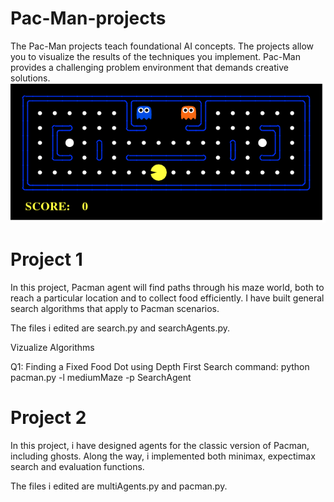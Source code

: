 # Pac-Man-projects
The Pac-Man projects teach foundational AI concepts. The projects allow you to visualize the results of the techniques you implement. Pac-Man provides a challenging problem environment that demands creative solutions.
![Alt text](pacman_game.gif)

# Project 1
In this project, Pacman agent will find paths through his maze world, both to reach a particular location and to collect food efficiently.
I have built general search algorithms that apply to Pacman scenarios.


The files i edited are search.py and searchAgents.py.

Vizualize Algorithms

Q1: Finding a Fixed Food Dot using Depth First Search
    command: python pacman.py -l mediumMaze -p SearchAgent


# Project 2
In this project, i have designed agents for the classic version of Pacman, including ghosts.
Along the way, i implemented both minimax, expectimax search and evaluation functions.


The files i edited are multiAgents.py and pacman.py.
